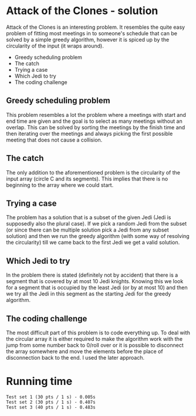 # Attack of the Clones - solution
Attack of the Clones is an interesting problem. It resembles the quite easy problem of fitting most meetings in to someone's schedule that can be solved by a simple greedy algorithm, however it is spiced up by the circularity of the input (it wraps around).
- Greedy scheduling problem
- The catch
- Trying a case
- Which Jedi to try
- The coding challenge

## Greedy scheduling problem
This problem resembles a lot the problem where a meetings with start and end time are given and the goal is to select as many meetings without an overlap. This can be solved by sorting the meetings by the finish time and then iterating over the meetings and always picking the first possible meeting that does not cause a collision.

## The catch
The only addition to the aforementioned problem is the circularity of the input array (circle C and its segments). This implies that there is no beginning to the array where we could start.

## Trying a case
The problem has a solution that is a subset of the given Jedi (Jedi is supposedly also the plural case). If we pick a random Jedi from the subset (or since there can be multiple solution pick a Jedi from any subset solution) and then we run the greedy algorithm (with some way of resolving the circularity) till we came back to the first Jedi we get a valid solution.

## Which Jedi to try
In the problem there is stated (definitely not by accident) that there is a segment that is covered by at most 10 Jedi knights. Knowing this we look for a segment that is occupied by the least Jedi (or by at most 10) and then we try all the Jedi in this segment as the starting Jedi for the greedy algorithm.

## The coding challenge
The most difficult part of this problem is to code everything up. To deal with the circular array it is either required to make the algorithm work with the jump from some number back to 0/roll over or it is possible to disconnect the array somewhere and move the elements before the place of disconnection back to the end. I used the later approach.

# Running time
    Test set 1 (30 pts / 1 s) - 0.005s
    Test set 2 (30 pts / 1 s) - 0.407s
    Test set 3 (40 pts / 1 s) - 0.483s
